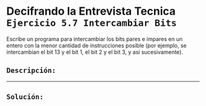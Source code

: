 # Decifrando la Entrevista Tecnica `Ejercicio 5.7 Intercambiar Bits`

Escribe un programa para intercambiar los bits pares e impares en un entero con la menor cantidad de instrucciones posible (por ejemplo, se intercambian el bit 13 y el bit 1, el bit 2 y el bit 3, y así sucesivamente).

## `Descripción:`

---

## `Solución:`